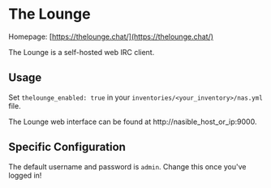 # The Lounge

Homepage: [https://thelounge.chat/](https://thelounge.chat/)

The Lounge is a self-hosted web IRC client.

## Usage

Set `thelounge_enabled: true` in your `inventories/<your_inventory>/nas.yml` file.

The Lounge web interface can be found at http://nasible_host_or_ip:9000.

## Specific Configuration

The default username and password is `admin`. Change this once you've logged in!